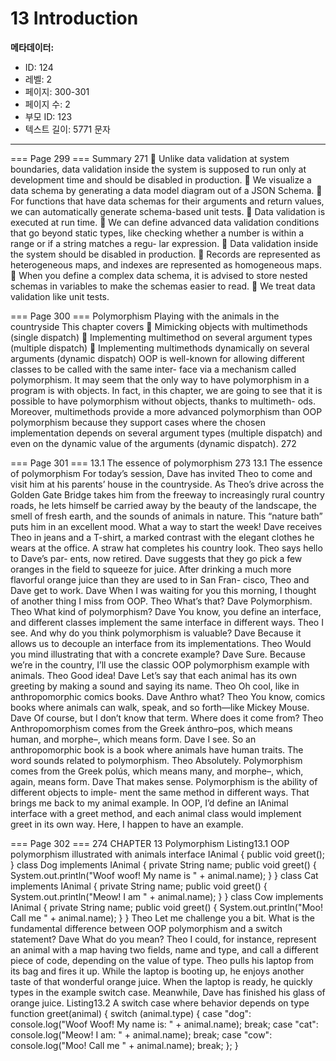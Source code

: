 # 13 Introduction

**메타데이터:**
- ID: 124
- 레벨: 2
- 페이지: 300-301
- 페이지 수: 2
- 부모 ID: 123
- 텍스트 길이: 5771 문자

---

=== Page 299 ===
Summary 271
 Unlike data validation at system boundaries, data validation inside the system is
supposed to run only at development time and should be disabled in production.
 We visualize a data schema by generating a data model diagram out of a JSON
Schema.
 For functions that have data schemas for their arguments and return values, we
can automatically generate schema-based unit tests.
 Data validation is executed at run time.
 We can define advanced data validation conditions that go beyond static types,
like checking whether a number is within a range or if a string matches a regu-
lar expression.
 Data validation inside the system should be disabled in production.
 Records are represented as heterogeneous maps, and indexes are represented as
homogeneous maps.
 When you define a complex data schema, it is advised to store nested schemas
in variables to make the schemas easier to read.
 We treat data validation like unit tests.

=== Page 300 ===
Polymorphism
Playing with the animals
in the countryside
This chapter covers
 Mimicking objects with multimethods (single
dispatch)
 Implementing multimethod on several argument
types (multiple dispatch)
 Implementing multimethods dynamically on
several arguments (dynamic dispatch)
OOP is well-known for allowing different classes to be called with the same inter-
face via a mechanism called polymorphism. It may seem that the only way to have
polymorphism in a program is with objects. In fact, in this chapter, we are going to
see that it is possible to have polymorphism without objects, thanks to multimeth-
ods. Moreover, multimethods provide a more advanced polymorphism than OOP
polymorphism because they support cases where the chosen implementation
depends on several argument types (multiple dispatch) and even on the dynamic
value of the arguments (dynamic dispatch).
272

=== Page 301 ===
13.1 The essence of polymorphism 273
13.1 The essence of polymorphism
For today’s session, Dave has invited Theo to come and visit him at his parents’ house in
the countryside. As Theo’s drive across the Golden Gate Bridge takes him from the freeway
to increasingly rural country roads, he lets himself be carried away by the beauty of the
landscape, the smell of fresh earth, and the sounds of animals in nature. This “nature
bath” puts him in an excellent mood. What a way to start the week!
Dave receives Theo in jeans and a T-shirt, a marked contrast with the elegant clothes he
wears at the office. A straw hat completes his country look. Theo says hello to Dave’s par-
ents, now retired. Dave suggests that they go pick a few oranges in the field to squeeze for
juice. After drinking a much more flavorful orange juice than they are used to in San Fran-
cisco, Theo and Dave get to work.
Dave When I was waiting for you this morning, I thought of another thing I miss
from OOP.
Theo What’s that?
Dave Polymorphism.
Theo What kind of polymorphism?
Dave You know, you define an interface, and different classes implement the same
interface in different ways.
Theo I see. And why do you think polymorphism is valuable?
Dave Because it allows us to decouple an interface from its implementations.
Theo Would you mind illustrating that with a concrete example?
Dave Sure. Because we’re in the country, I’ll use the classic OOP polymorphism
example with animals.
Theo Good idea!
Dave Let’s say that each animal has its own greeting by making a sound and saying
its name.
Theo Oh cool, like in anthropomorphic comics books.
Dave Anthro what?
Theo You know, comics books where animals can walk, speak, and so forth—like
Mickey Mouse.
Dave Of course, but I don’t know that term. Where does it come from?
Theo Anthropomorphism comes from the Greek ánthro–pos, which means human, and
morphe–, which means form.
Dave I see. So an anthropomorphic book is a book where animals have human traits.
The word sounds related to polymorphism.
Theo Absolutely. Polymorphism comes from the Greek polús, which means many, and
morphe–, which, again, means form.
Dave That makes sense. Polymorphism is the ability of different objects to imple-
ment the same method in different ways. That brings me back to my animal
example. In OOP, I’d define an IAnimal interface with a greet method, and
each animal class would implement greet in its own way. Here, I happen to
have an example.

=== Page 302 ===
274 CHAPTER 13 Polymorphism
Listing13.1 OOP polymorphism illustrated with animals
interface IAnimal {
public void greet();
}
class Dog implements IAnimal {
private String name;
public void greet() {
System.out.println("Woof woof! My name is " + animal.name);
}
}
class Cat implements IAnimal {
private String name;
public void greet() {
System.out.println("Meow! I am " + animal.name);
}
}
class Cow implements IAnimal {
private String name;
public void greet() {
System.out.println("Moo! Call me " + animal.name);
}
}
Theo Let me challenge you a bit. What is the fundamental difference between OOP
polymorphism and a switch statement?
Dave What do you mean?
Theo I could, for instance, represent an animal with a map having two fields, name
and type, and call a different piece of code, depending on the value of type.
Theo pulls his laptop from its bag and fires it up. While the laptop is booting up, he enjoys
another taste of that wonderful orange juice. When the laptop is ready, he quickly types in
the example switch case. Meanwhile, Dave has finished his glass of orange juice.
Listing13.2 A switch case where behavior depends on type
function greet(animal) {
switch (animal.type) {
case "dog":
console.log("Woof Woof! My name is: " + animal.name);
break;
case "cat":
console.log("Meow! I am: " + animal.name);
break;
case "cow":
console.log("Moo! Call me " + animal.name);
break;
};
}